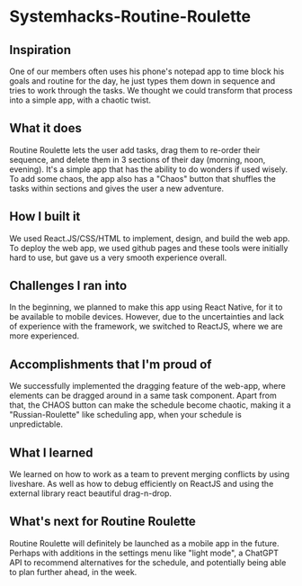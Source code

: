 # Systemhacks-Routine-Roulette
## Inspiration
One of our members often uses his phone's notepad app to time block his goals and routine for the day, he just types them down in sequence and tries to work through the tasks. We thought we could transform that process into a simple app, with a chaotic twist.

## What it does
Routine Roulette lets the user add tasks, drag them to re-order their sequence, and delete them in 3 sections of their day (morning, noon, evening). It's a simple app that has the ability to do wonders if used wisely. To add some chaos, the app also has a "Chaos" button that shuffles the tasks within sections and gives the user a new adventure. 

## How I built it
We used React.JS/CSS/HTML to implement, design, and build the web app. To deploy the web app, we used github pages and these tools were initially hard to use, but gave us a very smooth experience overall.

## Challenges I ran into
In the beginning, we planned to make this app using React Native, for it to be available to mobile devices. However, due to the uncertainties and lack of experience with the framework, we switched to ReactJS, where we are more experienced. 

## Accomplishments that I'm proud of
We successfully implemented the dragging feature of the web-app, where elements can be dragged around in a same task component. Apart from that, the CHAOS button can make the schedule become chaotic, making it a "Russian-Roulette" like scheduling app, when your schedule is unpredictable.

## What I learned
We learned on how to work as a team to prevent merging conflicts by using liveshare. As well as how to debug efficiently on ReactJS and using the external library react beautiful drag-n-drop. 

## What's next for Routine Roulette
Routine Roulette will definitely be launched as a mobile app in the future. Perhaps with additions in the settings menu like "light mode", a ChatGPT API to recommend alternatives for the schedule, and potentially being able to plan further ahead, in the week. 

